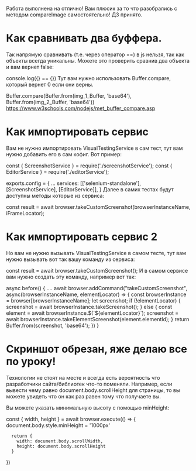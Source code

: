 Работа выполнена на отлично! Вам плюсик за то что разобрались с методом compareImage самостоятельно! ДЗ принято.

# Как сравнивать два буффера.
Так напрямую сравнивать (т.е. через оператор ==) в js нельзя, так как объекты всегда уникальны. Можете это проверить сравнив два объекта и вам вернет false:

console.log({} == {})
Тут вам нужно использовать Buffer.compare, который вернет 0 если они верны.

Buffer.compare(Buffer.from(img_1_Buffer, 'base64'), Buffer.from(img_2_Buffer, 'base64'))
https://www.w3schools.com/nodejs/met_buffer_compare.asp

# Как импортировать сервис
Вам не нужно импортировать VisualTestingService в сам тест, тут вам нужно добавить его в сам кофиг. Вот пример:

const { ScreenshotService } = require('./screenshotService');
const { EditorService } = require('./editorService');

exports.config = {
  ...
  services: [['selenium-standalone'], [ScreenshotService], [EditorService]],
}
Далее в самих тестах будут доступны методы которые из сервиса:

const result = await browser.takeCustomScreenshot(browserInstanceName, iFrameLocator);

# Как импортировать сервис 2
Но вам не нужно вызывать VisualTestingService в самом тесте, тут вам нужно вызывать вот так вашу команду из сервиса:

const result = await browser.takeCustomScreenshot();
И в самом сервисе вам нужно создать эту команду, например вот так:

async before() {
        ....
        await browser.addCommand("takeCustomScreenshot", async(browserInstanceName, elementLocator) => {
            const browserInstance = browser[browserInstanceName];
            let screenshot;
            if (!elementLocator) {
                screenshot = await browserInstance.takeScreenshot();
            } else {
                const element = await browserInstance.$(`${elementLocator}`);
                screenshot = await browserInstance.takeElementScreenshot(element.elementId);
            }
            return Buffer.from(screenshot, 'base64');
        })
}

# Скриншот обрезан, яже делаю все по уроку!
Технологии не стоят на месте и всегда есть вероятность что разработчики сайта/библиотек что-то поменяли. Например, если вывести чему равно document.body.scrollHeight для страницы, то вы можете увидеть что он как раз равен тому что получаете вы.

Вы можете указать минимальную высоту с помощью minHeight:

const { width, height } = await browser.execute(() => {
      document.body.style.minHeight = '1000px'

      return {
        width: document.body.scrollWidth,
        height: document.body.scrollHeight
      }
})
